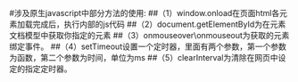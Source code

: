#涉及原生javascript中部分方法的使用:
##（1）window.onload在页面html各元素加载完成后，执行内部的js代码
##（2）document.getElementById为在元素文档模型中获取你指定的元素
##（3）onmouseover\onmouseout为获取的元素绑定事件。
##（4）setTimeout设置一个定时器，里面有两个参数，第一个参数为函数，第二个参数为时间，单位为ms
##（5）clearInterval为清除在网页中设定的指定定时器。
